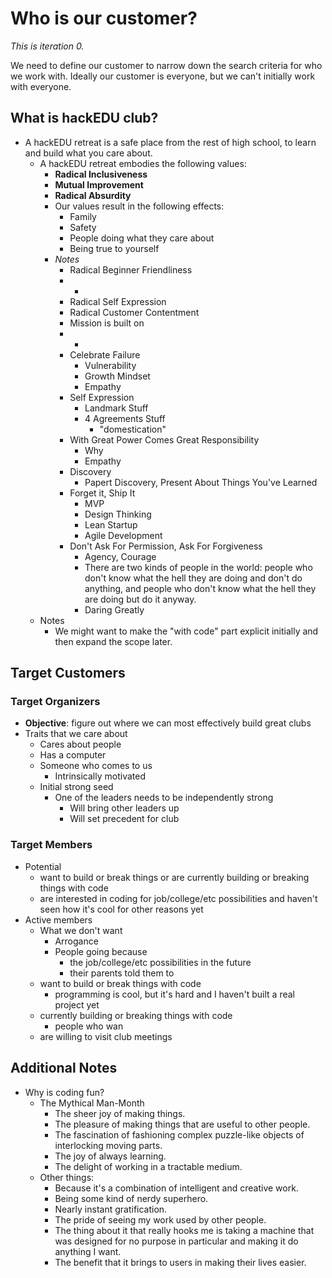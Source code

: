 # Who is our customer?

_This is iteration 0._

We need to define our customer to narrow down the search criteria for who we
work with. Ideally our customer is everyone, but we can't initially work with
everyone.

## What is hackEDU club?

- A hackEDU retreat is a safe place from the rest of high school, to learn and
  build what you care about.
  - A hackEDU retreat embodies the following values:
    - **Radical Inclusiveness**
    - **Mutual Improvement**
    - **Radical Absurdity**
    - Our values result in the following effects:
      - Family
      - Safety
      - People doing what they care about
      - Being true to yourself
    - _Notes_
      - Radical Beginner Friendliness
      - -
      - Radical Self Expression
      - Radical Customer Contentment
      - Mission is built on
      - -
      - Celebrate Failure
        - Vulnerability
        - Growth Mindset
        - Empathy
      - Self Expression
        - Landmark Stuff
        - 4 Agreements Stuff
          - "domestication"
      - With Great Power Comes Great Responsibility
        - Why
        - Empathy
      - Discovery
        - Papert Discovery, Present About Things You've Learned
      - Forget it, Ship It
        - MVP
        - Design Thinking
        - Lean Startup
        - Agile Development
      - Don't Ask For Permission, Ask For Forgiveness
        - Agency, Courage
        - There are two kinds of people in the world: people who don't know
          what the hell they are doing and don't do anything, and people who
          don't know what the hell they are doing but do it anyway.
        - Daring Greatly
  - Notes
    - We might want to make the "with code" part explicit initially and then
      expand the scope later.

## Target Customers

### Target Organizers

- **Objective**: figure out where we can most effectively build great clubs
- Traits that we care about
  - Cares about people
  - Has a computer
  - Someone who comes to us
    - Intrinsically motivated
  - Initial strong seed
    - One of the leaders needs to be independently strong
      - Will bring other leaders up
      - Will set precedent for club

### Target Members

- Potential
  - want to build or break things or are currently building or breaking things
    with code
  - are interested in coding for job/college/etc possibilities and haven't seen
    how it's cool for other reasons yet
- Active members
  - What we don't want
    - Arrogance
    - People going because
      - the job/college/etc possibilities in the future
      - their parents told them to
  - want to build or break things with code
    - programming is cool, but it's hard and I haven't built a real project yet
  - currently building or breaking things with code
    - people who wan
  - are willing to visit club meetings

## Additional Notes

- Why is coding fun?
  - The Mythical Man-Month
    - The sheer joy of making things.
    - The pleasure of making things that are useful to other people.
    - The fascination of fashioning complex puzzle-like objects of interlocking
      moving parts.
    - The joy of always learning.
    - The delight of working in a tractable medium.
  - Other things:
    - Because it's a combination of intelligent and creative work.
    - Being some kind of nerdy superhero.
    - Nearly instant gratification.
    - The pride of seeing my work used by other people.
    - The thing about it that really hooks me is taking a machine that was
      designed for no purpose in particular and making it do anything I want.
    - The benefit that it brings to users in making their lives easier.
